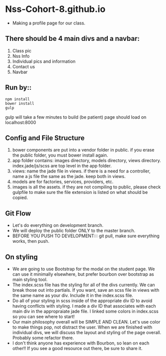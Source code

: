 # Nss-Cohort-8.github.io

* Making a profile page for our class.

## There should be 4 main divs and a navbar:
1. Class pic
2. Nss Info
3. Individual pics and information
4. Contact us
5. Navbar


## Run by::

```
npm install
bower install
gulp
```

gulp will take a few minutes to build (be patient)
page should load on localhost:8000


## Config and File Structure
1. bower components are put into a vendor folder in public. if you erase the public folder, you must bower install again.
2. app folder contains: images directory, models directory, views directory. index.jade/js/scss are top level in the app folder.
3. views: name the jade file in views. if there is a need for a controller, name a js file the same as the jade. keep both in views.
4. models are for factories, services, providers, etc.
5. images is all the assets. if they are not compiling to public, please check gulpfile to make sure the file extension is listed on what should be copied.

## Git Flow
* Let's do everything on development branch.
* We will deploy the public folder ONLY to the master branch.
* BEFORE YOU PUSH TO DEVELOPMENT::: git pull, make sure everything works, then push.

## On styling
* We are going to use Bootstrap for the modal on the student page. We can use it minimally elsewhere, but prefer bourbon over bootstrap as main styling tool.
* The index.scss file has the styling for all of the divs currently. We can break those out into partials. If you want, save an scss file in views with the same name as your div. Include it in the index.scss file.
* Do all of your styling in scss inside of the appropriate div ID to avoid having conflicts with styling. I made a div ID that associates with each main div in the appropraiate jade file. I linked some colors in index.scss so you can see where to start!
* Our main philosophy overall will be SIMPLE AND CLEAN. Let's use color to make things pop, not distract the user. When we are finished with individual divs, we will discuss the layout and styling of the page overall. Probably some refactor there.
* I don't think anyone has experience with Bourbon, so lean on each other!! If you see a good resource out there, be sure to share it. 
